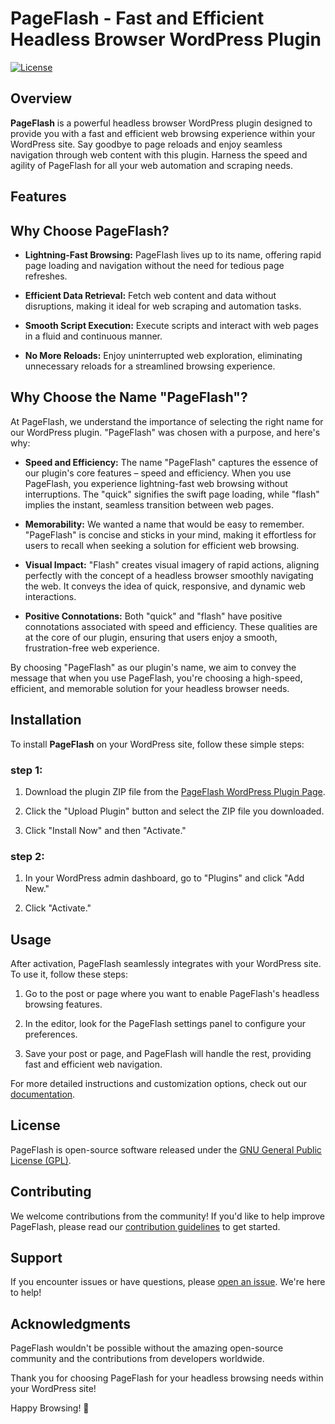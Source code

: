 # PageFlash - Fast and Efficient Headless Browser WordPress Plugin

[![License](https://img.shields.io/badge/license-GPL-blue.svg)](https://www.gnu.org/licenses/gpl-3.0.en.html)

## Overview

**PageFlash** is a powerful headless browser WordPress plugin designed to provide you with a fast and efficient web browsing experience within your WordPress site. Say goodbye to page reloads and enjoy seamless navigation through web content with this plugin. Harness the speed and agility of PageFlash for all your web automation and scraping needs.

## Features
## Why Choose PageFlash?

- **Lightning-Fast Browsing:** PageFlash lives up to its name, offering rapid page loading and navigation without the need for tedious page refreshes.

- **Efficient Data Retrieval:** Fetch web content and data without disruptions, making it ideal for web scraping and automation tasks.

- **Smooth Script Execution:** Execute scripts and interact with web pages in a fluid and continuous manner.

- **No More Reloads:** Enjoy uninterrupted web exploration, eliminating unnecessary reloads for a streamlined browsing experience.

## Why Choose the Name "PageFlash"?

At PageFlash, we understand the importance of selecting the right name for our WordPress plugin. "PageFlash" was chosen with a purpose, and here's why:

- **Speed and Efficiency:** The name "PageFlash" captures the essence of our plugin's core features – speed and efficiency. When you use PageFlash, you experience lightning-fast web browsing without interruptions. The "quick" signifies the swift page loading, while "flash" implies the instant, seamless transition between web pages.

- **Memorability:** We wanted a name that would be easy to remember. "PageFlash" is concise and sticks in your mind, making it effortless for users to recall when seeking a solution for efficient web browsing.

- **Visual Impact:** "Flash" creates visual imagery of rapid actions, aligning perfectly with the concept of a headless browser smoothly navigating the web. It conveys the idea of quick, responsive, and dynamic web interactions.

- **Positive Connotations:** Both "quick" and "flash" have positive connotations associated with speed and efficiency. These qualities are at the core of our plugin, ensuring that users enjoy a smooth, frustration-free web experience.

By choosing "PageFlash" as our plugin's name, we aim to convey the message that when you use PageFlash, you're choosing a high-speed, efficient, and memorable solution for your headless browser needs.


## Installation

To install **PageFlash** on your WordPress site, follow these simple steps:

### step 1:

1. Download the plugin ZIP file from the [PageFlash WordPress Plugin Page](https://wordpress.org/plugins/pageflash/).

2. Click the "Upload Plugin" button and select the ZIP file you downloaded.

3. Click "Install Now" and then "Activate."

### step 2:

1. In your WordPress admin dashboard, go to "Plugins" and click "Add New."

2. Click "Activate."


## Usage

After activation, PageFlash seamlessly integrates with your WordPress site. To use it, follow these steps:

1. Go to the post or page where you want to enable PageFlash's headless browsing features.

2. In the editor, look for the PageFlash settings panel to configure your preferences.

3. Save your post or page, and PageFlash will handle the rest, providing fast and efficient web navigation.

For more detailed instructions and customization options, check out our [documentation](https://theaminul.com/pageflash/docs).

## License

PageFlash is open-source software released under the [GNU General Public License (GPL)](https://www.gnu.org/licenses/gpl-3.0.en.html).

## Contributing

We welcome contributions from the community! If you'd like to help improve PageFlash, please read our [contribution guidelines](CONTRIBUTING.md) to get started.

## Support

If you encounter issues or have questions, please [open an issue](https://github.com/theaminuldev/pageflash/issues). We're here to help!


## Acknowledgments

PageFlash wouldn't be possible without the amazing open-source community and the contributions from developers worldwide.

Thank you for choosing PageFlash for your headless browsing needs within your WordPress site!

Happy Browsing! 🚀
